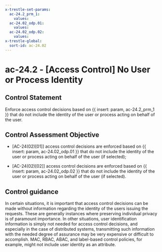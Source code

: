 ```yaml
---
x-trestle-set-params:
  ac-24.2_prm_1:
    values:
  ac-24.02_odp.01:
    values:
  ac-24.02_odp.02:
    values:
x-trestle-global:
  sort-id: ac-24.02
---
```


# ac-24.2 - \[Access Control\] No User or Process Identity

## Control Statement

Enforce access control decisions based on {{ insert: param, ac-24.2_prm_1 }} that do not include the identity of the user or process acting on behalf of the user.

## Control Assessment Objective

- \[AC-24(02)[01]\] access control decisions are enforced based on {{ insert: param, ac-24.02_odp.01 }} that do not include the identity of the user or process acting on behalf of the user (if selected);

- \[AC-24(02)[02]\] access control decisions are enforced based on {{ insert: param, ac-24.02_odp.02 }} that do not include the identity of the user or process acting on behalf of the user (if selected).

## Control guidance

In certain situations, it is important that access control decisions can be made without information regarding the identity of the users issuing the requests. These are generally instances where preserving individual privacy is of paramount importance. In other situations, user identification information is simply not needed for access control decisions, and especially in the case of distributed systems, transmitting such information with the needed degree of assurance may be very expensive or difficult to accomplish. MAC, RBAC, ABAC, and label-based control policies, for example, might not include user identity as an attribute.

